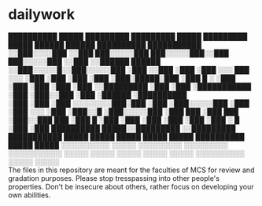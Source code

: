 # dailywork
 ██████████   █████  █████████    █████████  █████         █████████   █████ ██████   ██████ ██████████ ███████████  
░░███░░░░███ ░░███  ███░░░░░███  ███░░░░░███░░███         ███░░░░░███ ░░███ ░░██████ ██████ ░░███░░░░░█░░███░░░░░███ 
 ░███   ░░███ ░███ ░███    ░░░  ███     ░░░  ░███        ░███    ░███  ░███  ░███░█████░███  ░███  █ ░  ░███    ░███ 
 ░███    ░███ ░███ ░░█████████ ░███          ░███        ░███████████  ░███  ░███░░███ ░███  ░██████    ░██████████  
 ░███    ░███ ░███  ░░░░░░░░███░███          ░███        ░███░░░░░███  ░███  ░███ ░░░  ░███  ░███░░█    ░███░░░░░███ 
 ░███    ███  ░███  ███    ░███░░███     ███ ░███      █ ░███    ░███  ░███  ░███      ░███  ░███ ░   █ ░███    ░███ 
 ██████████   █████░░█████████  ░░█████████  ███████████ █████   █████ █████ █████     █████ ██████████ █████   █████
░░░░░░░░░░   ░░░░░  ░░░░░░░░░    ░░░░░░░░░  ░░░░░░░░░░░ ░░░░░   ░░░░░ ░░░░░ ░░░░░     ░░░░░ ░░░░░░░░░░ ░░░░░   ░░░░░                                                                                                                                                                                                                                                                                                                                                                                                                                                                                                                                                                                                                  
The files in this repository are meant for the faculties of MCS for review and gradation purposes.
Please stop tresspassing into other people's properties.
Don't be insecure about others, rather focus on developing your own abilities.
